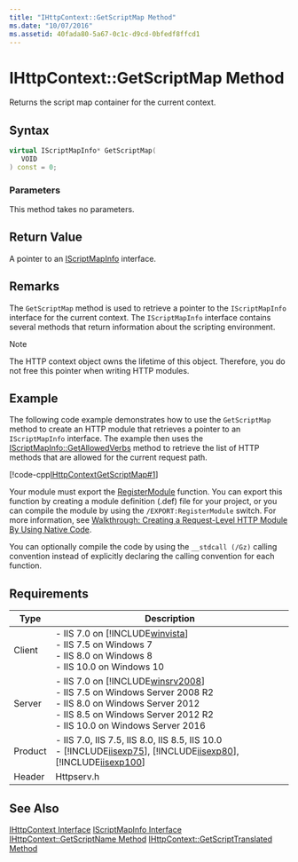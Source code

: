 ```yaml
---
title: "IHttpContext::GetScriptMap Method"
ms.date: "10/07/2016"
ms.assetid: 40fada80-5a67-0c1c-d9cd-0bfedf8ffcd1
---
```

# IHttpContext::GetScriptMap Method
Returns the script map container for the current context.  
  
## Syntax  
  
```cpp  
virtual IScriptMapInfo* GetScriptMap(  
   VOID  
) const = 0;  
```  
  
### Parameters  
 This method takes no parameters.  
  
## Return Value  
 A pointer to an [IScriptMapInfo](../../web-development-reference/native-code-api-reference/iscriptmapinfo-interface.md) interface.  
  
## Remarks  
 The `GetScriptMap` method is used to retrieve a pointer to the `IScriptMapInfo` interface for the current context. The `IScriptMapInfo` interface contains several methods that return information about the scripting environment.  
  
> [!NOTE]
>  The HTTP context object owns the lifetime of this object. Therefore, you do not free this pointer when writing HTTP modules.  
  
## Example  
 The following code example demonstrates how to use the `GetScriptMap` method to create an HTTP module that retrieves a pointer to an `IScriptMapInfo` interface. The example then uses the [IScriptMapInfo::GetAllowedVerbs](../../web-development-reference/native-code-api-reference/iscriptmapinfo-getallowedverbs-method.md) method to retrieve the list of HTTP methods that are allowed for the current request path.  
  
 [!code-cpp[IHttpContextGetScriptMap#1](../../../samples/snippets/cpp/VS_Snippets_IIS/IIS7/IHttpContextGetScriptMap/cpp/IHttpContextGetScriptMap.cpp#1)]  
  
 Your module must export the [RegisterModule](../../web-development-reference/native-code-api-reference/pfn-registermodule-function.md) function. You can export this function by creating a module definition (.def) file for your project, or you can compile the module by using the `/EXPORT:RegisterModule` switch. For more information, see [Walkthrough: Creating a Request-Level HTTP Module By Using Native Code](../../web-development-reference/native-code-development-overview/walkthrough-creating-a-request-level-http-module-by-using-native-code.md).  
  
 You can optionally compile the code by using the `__stdcall (/Gz)` calling convention instead of explicitly declaring the calling convention for each function.  
  
## Requirements  
  
|Type|Description|  
|----------|-----------------|  
|Client|-   IIS 7.0 on [!INCLUDE[winvista](../../wmi-provider/includes/winvista-md.md)]<br />-   IIS 7.5 on Windows 7<br />-   IIS 8.0 on Windows 8<br />-   IIS 10.0 on Windows 10|  
|Server|-   IIS 7.0 on [!INCLUDE[winsrv2008](../../wmi-provider/includes/winsrv2008-md.md)]<br />-   IIS 7.5 on Windows Server 2008 R2<br />-   IIS 8.0 on Windows Server 2012<br />-   IIS 8.5 on Windows Server 2012 R2<br />-   IIS 10.0 on Windows Server 2016|  
|Product|-   IIS 7.0, IIS 7.5, IIS 8.0, IIS 8.5, IIS 10.0<br />-   [!INCLUDE[iisexp75](../../web-development-reference/native-code-api-reference/includes/iisexp75-md.md)], [!INCLUDE[iisexp80](../../web-development-reference/native-code-api-reference/includes/iisexp80-md.md)], [!INCLUDE[iisexp100](../../web-development-reference/native-code-api-reference/includes/iisexp100-md.md)]|  
|Header|Httpserv.h|  
  
## See Also  
 [IHttpContext Interface](../../web-development-reference/native-code-api-reference/ihttpcontext-interface.md)
 [IScriptMapInfo Interface](../../web-development-reference/native-code-api-reference/iscriptmapinfo-interface.md)
 [IHttpContext::GetScriptName Method](../../web-development-reference/native-code-api-reference/ihttpcontext-getscriptname-method.md)
 [IHttpContext::GetScriptTranslated Method](../../web-development-reference/native-code-api-reference/ihttpcontext-getscripttranslated-method.md)
